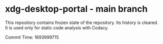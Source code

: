 # xdg-desktop-portal - main branch

This repository contains frozen state of the repository.
Its history is cleared. It is used only for static code
analysis with Codacy.

Commit Time: 1693999715